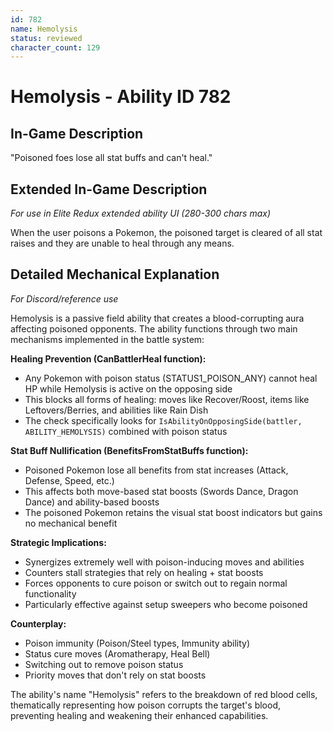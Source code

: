 ```yaml
---
id: 782
name: Hemolysis
status: reviewed
character_count: 129
---
```


# Hemolysis - Ability ID 782

## In-Game Description
"Poisoned foes lose all stat buffs and can't heal."

## Extended In-Game Description
*For use in Elite Redux extended ability UI (280-300 chars max)*

When the user poisons a Pokemon, the poisoned target is cleared of all stat raises and they are unable to heal through any means.

## Detailed Mechanical Explanation
*For Discord/reference use*

Hemolysis is a passive field ability that creates a blood-corrupting aura affecting poisoned opponents. The ability functions through two main mechanisms implemented in the battle system:

**Healing Prevention (CanBattlerHeal function):**
- Any Pokemon with poison status (STATUS1_POISON_ANY) cannot heal HP while Hemolysis is active on the opposing side
- This blocks all forms of healing: moves like Recover/Roost, items like Leftovers/Berries, and abilities like Rain Dish
- The check specifically looks for `IsAbilityOnOpposingSide(battler, ABILITY_HEMOLYSIS)` combined with poison status

**Stat Buff Nullification (BenefitsFromStatBuffs function):**
- Poisoned Pokemon lose all benefits from stat increases (Attack, Defense, Speed, etc.)
- This affects both move-based stat boosts (Swords Dance, Dragon Dance) and ability-based boosts
- The poisoned Pokemon retains the visual stat boost indicators but gains no mechanical benefit

**Strategic Implications:**
- Synergizes extremely well with poison-inducing moves and abilities
- Counters stall strategies that rely on healing + stat boosts
- Forces opponents to cure poison or switch out to regain normal functionality
- Particularly effective against setup sweepers who become poisoned

**Counterplay:**
- Poison immunity (Poison/Steel types, Immunity ability)
- Status cure moves (Aromatherapy, Heal Bell)
- Switching out to remove poison status
- Priority moves that don't rely on stat boosts

The ability's name "Hemolysis" refers to the breakdown of red blood cells, thematically representing how poison corrupts the target's blood, preventing healing and weakening their enhanced capabilities.